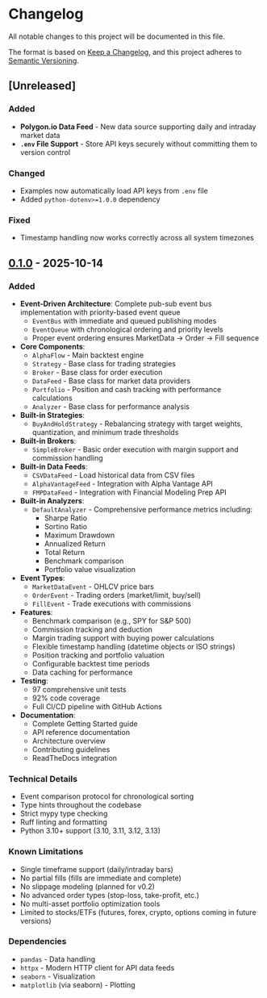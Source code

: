 # Changelog

All notable changes to this project will be documented in this file.

The format is based on [Keep a Changelog](https://keepachangelog.com/en/1.1.0/),
and this project adheres to [Semantic Versioning](https://semver.org/spec/v2.0.0.html).

## [Unreleased]

### Added
- **Polygon.io Data Feed** - New data source supporting daily and intraday market data
- **`.env` File Support** - Store API keys securely without committing them to version control

### Changed
- Examples now automatically load API keys from `.env` file
- Added `python-dotenv>=1.0.0` dependency

### Fixed
- Timestamp handling now works correctly across all system timezones

## [0.1.0] - 2025-10-14

### Added
- **Event-Driven Architecture**: Complete pub-sub event bus implementation with priority-based event queue
  - `EventBus` with immediate and queued publishing modes
  - `EventQueue` with chronological ordering and priority levels
  - Proper event ordering ensures MarketData → Order → Fill sequence
- **Core Components**:
  - `AlphaFlow` - Main backtest engine
  - `Strategy` - Base class for trading strategies
  - `Broker` - Base class for order execution
  - `DataFeed` - Base class for market data providers
  - `Portfolio` - Position and cash tracking with performance calculations
  - `Analyzer` - Base class for performance analysis
- **Built-in Strategies**:
  - `BuyAndHoldStrategy` - Rebalancing strategy with target weights, quantization, and minimum trade thresholds
- **Built-in Brokers**:
  - `SimpleBroker` - Basic order execution with margin support and commission handling
- **Built-in Data Feeds**:
  - `CSVDataFeed` - Load historical data from CSV files
  - `AlphaVantageFeed` - Integration with Alpha Vantage API
  - `FMPDataFeed` - Integration with Financial Modeling Prep API
- **Built-in Analyzers**:
  - `DefaultAnalyzer` - Comprehensive performance metrics including:
    - Sharpe Ratio
    - Sortino Ratio
    - Maximum Drawdown
    - Annualized Return
    - Total Return
    - Benchmark comparison
    - Portfolio value visualization
- **Event Types**:
  - `MarketDataEvent` - OHLCV price bars
  - `OrderEvent` - Trading orders (market/limit, buy/sell)
  - `FillEvent` - Trade executions with commissions
- **Features**:
  - Benchmark comparison (e.g., SPY for S&P 500)
  - Commission tracking and deduction
  - Margin trading support with buying power calculations
  - Flexible timestamp handling (datetime objects or ISO strings)
  - Position tracking and portfolio valuation
  - Configurable backtest time periods
  - Data caching for performance
- **Testing**:
  - 97 comprehensive unit tests
  - 92% code coverage
  - Full CI/CD pipeline with GitHub Actions
- **Documentation**:
  - Complete Getting Started guide
  - API reference documentation
  - Architecture overview
  - Contributing guidelines
  - ReadTheDocs integration

### Technical Details
- Event comparison protocol for chronological sorting
- Type hints throughout the codebase
- Strict mypy type checking
- Ruff linting and formatting
- Python 3.10+ support (3.10, 3.11, 3.12, 3.13)

### Known Limitations
- Single timeframe support (daily/intraday bars)
- No partial fills (fills are immediate and complete)
- No slippage modeling (planned for v0.2)
- No advanced order types (stop-loss, take-profit, etc.)
- No multi-asset portfolio optimization tools
- Limited to stocks/ETFs (futures, forex, crypto, options coming in future versions)

### Dependencies
- `pandas` - Data handling
- `httpx` - Modern HTTP client for API data feeds
- `seaborn` - Visualization
- `matplotlib` (via seaborn) - Plotting

[0.1.0]: https://github.com/brandonschabell/alphaflow/releases/tag/v0.1.0
